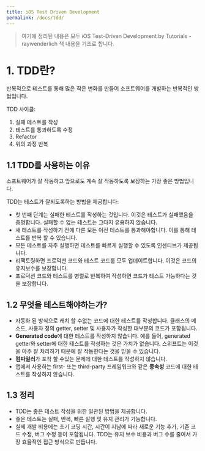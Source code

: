 ```yaml
---
title: iOS Test Driven Development
permalink: /docs/tdd/
---
```


> 여기에 정리된 내용은 모두 iOS Test-Driven Development by Tutorials - raywenderlich 책 내용을 기초로 합니다.

# 1. TDD란?

반복적으로 테스트를 통해 많은 작은 변화를 만들어 소프트웨어를 개발하는 반복적인 방법입니다.

TDD 사이클:
1. 실패 테스트를 작성
2. 테스트를 통과하도록 수정
3. Refactor
4. 위의 과정 반복

## 1.1 TDD를 사용하는 이유

소프트웨어가 잘 작동하고 앞으로도 계속 잘 작동하도록 보장하는 가장 좋은 방법입니다.

TDD는 테스트가 잘되도록하는 방법을 제공합니다:
- 첫 번째 단계는 실패한 테스트를 작성하는 것입니다. 이것은 테스트가 실패했음을 증명합니다. 실패할 수 없는 테스트는 그다지 유용하지 않습니다.
- 새 테스트를 작성하기 전에 다른 모든 이전 테스트를 통과해야합니다. 이를 통해 테스트를 반복 할 수 있습니다.
- 모든 테스트를 자주 실행하면 테스트를 빠르게 실행할 수 있도록 인센티브가 제공됩니다.
- 리팩토링하면 프로덕션 코드와 테스트 코드를 모두 업데이트합니다. 이것은 코드의 유지보수를 보장합니다.
- 프로덕션 코드와 테스트를 병렬로 반복하여 작성하면 코드가 테스트 가능하다는 것을 보장합니다.

## 1.2 무엇을 테스트해야하는가?

- 자동화 된 방식으로 캐치 할 수없는 코드에 대한 테스트를 작성합니다. 클래스의 메소드, 사용자 정의 getter, setter 및 사용자가 작성한 대부분의 코드가 포함됩니다.
- **Generated code**에 대한 테스트를 작성하지 않습니다. 예를 들어, generated getter와 setter에 대한 테스트를 작성하는 것은 가치가 없습니다. 스위프트는 이것을 아주 잘 처리하기 때문에 잘 작동한다는 것을 믿을 수 있습니다.
- **컴파일러**가 포착 할 수있는 문제에 대한 테스트를 작성하지 않습니다.
- 앱에서 사용하는 first- 또는 third-party 프레임워크와 같은 **종속성** 코드에 대한 테스트를 작성하지 않습니다.

## 1.3 정리

- TDD는 좋은 테스트 작성을 위한 일관된 방법을 제공합니다.
- 좋은 테스트는 실패, 반복, 빠른 실행 및 유지 관리가 가능합니다.
- 실제 개발 비용에는 초기 코딩 시간, 시간이 지남에 따라 새로운 기능 추가, 기존 코드 수정, 버그 수정 등이 포함됩니다. TDD는 유지 보수 비용과 버그 수를 줄여서 가장 효율적인 접근 방식으로 만듭니다.